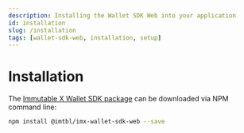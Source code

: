 ```yaml
---
description: Installing the Wallet SDK Web into your application
id: installation
slug: /installation
tags: [wallet-sdk-web, installation, setup]
---
```


# Installation

The [Immutable X Wallet SDK package](https://www.npmjs.com/package/@imtbl/imx-wallet-sdk-web) can be downloaded via NPM command line:

```sh
npm install @imtbl/imx-wallet-sdk-web --save
```
